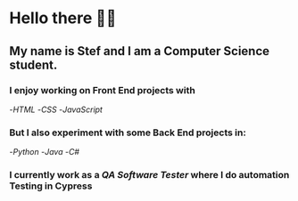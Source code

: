 # **Hello there 👋🏻**

## My name is Stef and I am a Computer Science student.

### I enjoy working on Front End projects with
  -*HTML*
  -*CSS*
  -*JavaScript*
  
### But I also experiment with some Back End projects in:
  -*Python*
  -*Java*
  -*C#*
  
### I currently work as a *QA Software Tester* where I do automation Testing in Cypress
